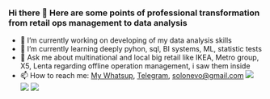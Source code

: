 ### Hi there 👋 Here are some points of professional transformation from retail ops management to data analysis

- 🔭 I’m currently working on developing of my data analysis skills
- 🌱 I’m currently learning deeply pyhon, sql, BI systems, ML, statistic tests
- 💬 Ask me about multinational and local big retail like IKEA, Metro group, X5, Lenta regarding offline operation management, i saw them inside
- 📫 How to reach me:
[My Whatsup](https://wa.me/+79291042316/), [Telegram](https://t.me/Ingamba/), solonevo@gmail.com
[<img src="https://img.icons8.com/nolan/64/telegram-app.png"/>](https://t.me/Ingamba/)
[<img src="https://img.icons8.com/nolan/64/whatsapp.png"/>](https://wa.me/+79291042316/)
[<img src="https://img.icons8.com/nolan/64/gmail.png"/>](https://solonevo@gmail.com)


